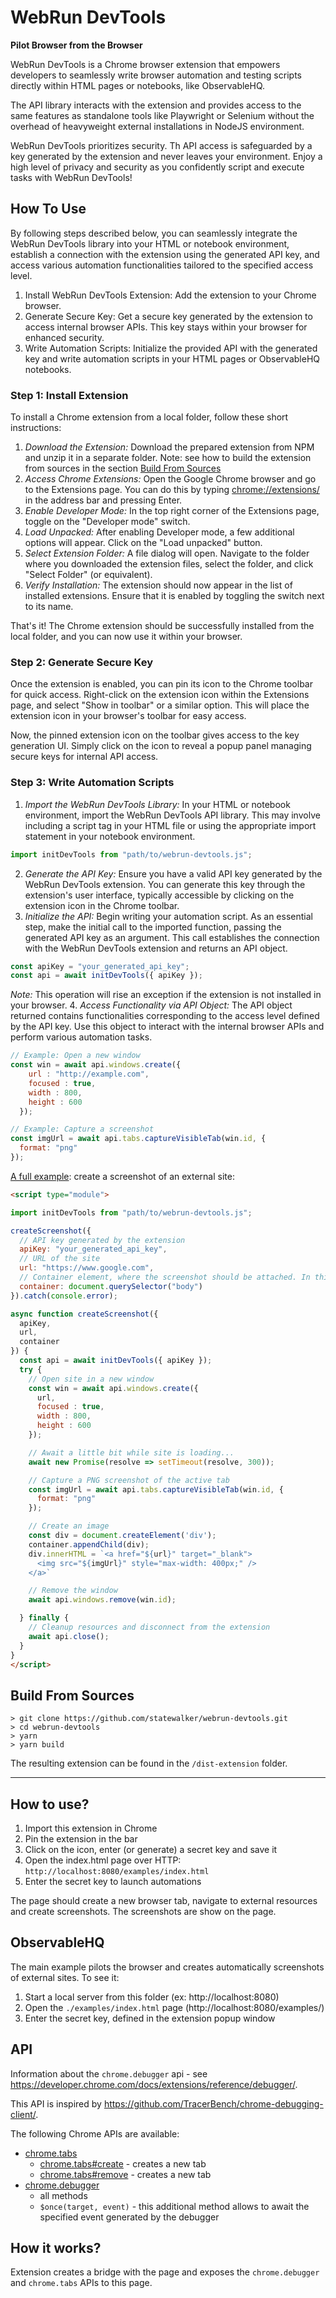 # WebRun DevTools
**Pilot Browser from the Browser**


WebRun DevTools is a Chrome browser extension that empowers developers to seamlessly write browser automation and testing scripts directly within HTML pages or notebooks, like ObservableHQ. 

The API library interacts with the extension and provides access to the same features as standalone tools like Playwright or Selenium without the overhead of heavyweight external installations in NodeJS environment.

WebRun DevTools prioritizes security. Th API access is safeguarded by a key generated by the extension and never leaves your environment. Enjoy a high level of privacy and security as you confidently script and execute tasks with WebRun DevTools!

## How To Use

By following steps described below, you can seamlessly integrate the WebRun DevTools library into your HTML or notebook environment, establish a connection with the extension using the generated API key, and access various automation functionalities tailored to the specified access level.

1. Install WebRun DevTools Extension: Add the extension to your Chrome browser.
2. Generate Secure Key: Get a secure key generated by the extension to access internal browser APIs. This key stays within your browser for enhanced security.
3. Write Automation Scripts: Initialize the provided API with the generated key and write automation scripts in your HTML pages or ObservableHQ notebooks.

### Step 1: Install Extension

To install a Chrome extension from a local folder, follow these short instructions:

1. *Download the Extension:* Download the prepared extension from NPM and unzip it in a separate folder. Note: see how to build the extension from sources in the section [Build From Sources]( #build-from-sources )
2. *Access Chrome Extensions:* Open the Google Chrome browser and go to the Extensions page. You can do this by typing [chrome://extensions/](chrome://extensions/) in the address bar and pressing Enter.
3. *Enable Developer Mode:* In the top right corner of the Extensions page, toggle on the "Developer mode" switch.
4. *Load Unpacked:* After enabling Developer mode, a few additional options will appear. Click on the "Load unpacked" button.
5. *Select Extension Folder:* A file dialog will open. Navigate to the folder where you downloaded the extension files, select the folder, and click "Select Folder" (or equivalent).
6. *Verify Installation:* The extension should now appear in the list of installed extensions. Ensure that it is enabled by toggling the switch next to its name.

That's it! The Chrome extension should be successfully installed from the local folder, and you can now use it within your browser.

### Step 2: Generate Secure Key

Once the extension is enabled, you can pin its icon to the Chrome toolbar for quick access. Right-click on the extension icon within the Extensions page, and select "Show in toolbar" or a similar option. This will place the extension icon in your browser's toolbar for easy access.

Now, the pinned extension icon on the toolbar gives access to the key generation UI. Simply click on the icon to reveal a popup panel managing secure keys for internal API access.

### Step 3: Write Automation Scripts

1. *Import the WebRun DevTools Library:*
In your HTML or notebook environment, import the WebRun DevTools API library. This may involve including a script tag in your HTML file or using the appropriate import statement in your notebook environment.
```js
import initDevTools from "path/to/webrun-devtools.js";
```
2. *Generate the API Key:* Ensure you have a valid API key generated by the WebRun DevTools extension. You can generate this key through the extension's user interface, typically accessible by clicking on the extension icon in the Chrome toolbar.
3. *Initialize the API:*
Begin writing your automation script. As an essential step, make the initial call to the imported function, passing the generated API key as an argument. This call establishes the connection with the WebRun DevTools extension and returns an API object.
```js
const apiKey = "your_generated_api_key";
const api = await initDevTools({ apiKey });
```
*Note:* This operation will rise an exception if the extension is not installed in your browser.
4. *Access Functionality via API Object:*
The API object returned contains functionalities corresponding to the access level defined by the API key. Use this object to interact with the internal browser APIs and perform various automation tasks.
```js
// Example: Open a new window
const win = await api.windows.create({
    url : "http://example.com",
    focused : true,
    width : 800,
    height : 600
  });

// Example: Capture a screenshot
const imgUrl = await api.tabs.captureVisibleTab(win.id, {
  format: "png"
});
```

[A full example](./examples/create-screenshot.html): create a screenshot of an external site:

```html
<script type="module">

import initDevTools from "path/to/webrun-devtools.js";

createScreenshot({
  // API key generated by the extension
  apiKey: "your_generated_api_key",
  // URL of the site
  url: "https://www.google.com",
  // Container element, where the screenshot should be attached. In this case it is the document body
  container: document.querySelector("body")
}).catch(console.error);

async function createScreenshot({
  apiKey,
  url,
  container
}) {
  const api = await initDevTools({ apiKey });
  try {
    // Open site in a new window
    const win = await api.windows.create({
      url,
      focused : true,
      width : 800,
      height : 600
    });

    // Await a little bit while site is loading...
    await new Promise(resolve => setTimeout(resolve, 300));

    // Capture a PNG screenshot of the active tab
    const imgUrl = await api.tabs.captureVisibleTab(win.id, {
      format: "png"
    });

    // Create an image
    const div = document.createElement('div');
    container.appendChild(div);
    div.innerHTML = `<a href="${url}" target="_blank">
      <img src="${imgUrl}" style="max-width: 400px;" />
    </a>`

    // Remove the window
    await api.windows.remove(win.id);

  } finally {
    // Cleanup resources and disconnect from the extension
    await api.close();
  }
}
</script>
```

## <a name="build-from-sources" id="build-from-sources">Build From Sources</a>

```shell
> git clone https://github.com/statewalker/webrun-devtools.git
> cd webrun-devtools
> yarn 
> yarn build
```

The resulting extension can be found in the `/dist-extension` folder.

-------------------




## How to use?

1. Import this extension in Chrome
2. Pin the extension in the bar
3. Click on the icon, enter (or generate) a secret key and save it
4. Open the index.html page over HTTP: `http://localhost:8080/examples/index.html`
5. Enter the secret key to launch automations

The page should create a new browser tab, navigate to external resources and create screenshots.
The screenshots are show on the page.

## ObservableHQ 

The main example pilots the browser and creates automatically screenshots of external sites.
To see it: 
1. Start a local server from this folder (ex: http://localhost:8080)
2. Open the `./examples/index.html` page (http://localhost:8080/examples/)
3. Enter the secret key, defined in the extension popup window


## API

Information about the `chrome.debugger` api - see https://developer.chrome.com/docs/extensions/reference/debugger/.

This API is inspired by https://github.com/TracerBench/chrome-debugging-client/.

The following Chrome APIs are available:
* [chrome.tabs](https://developer.chrome.com/docs/extensions/reference/tabs/)
  - [chrome.tabs#create](https://developer.chrome.com/docs/extensions/reference/tabs/#method-create) - creates a new tab
  - [chrome.tabs#remove](https://developer.chrome.com/docs/extensions/reference/tabs/#method-create) - creates a new tab
* [chrome.debugger](https://developer.chrome.com/docs/extensions/reference/debugger/)
  - all methods
  - `$once(target, event)` - this additional method allows to await the specified event generated by the debugger

## How it works?

Extension creates a bridge with the page and exposes the `chrome.debugger` and `chrome.tabs` APIs to this page.
